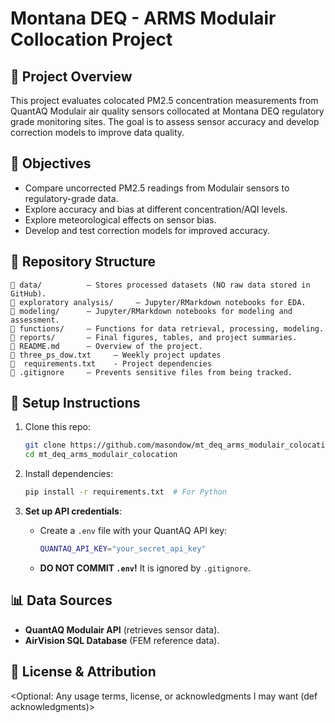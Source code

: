 
# Montana DEQ - ARMS Modulair Collocation Project

## 📌 Project Overview
This project evaluates colocated PM2.5 concentration measurements from QuantAQ Modulair air quality sensors collocated at Montana DEQ regulatory grade monitoring sites. The goal is to assess sensor accuracy and develop correction models to improve data quality.

## 🎯 Objectives
- Compare uncorrected PM2.5 readings from Modulair sensors to regulatory-grade data.
- Explore accuracy and bias at different concentration/AQI levels. 
- Explore meteorological effects on sensor bias.
- Develop and test correction models for improved accuracy.

## 📂 Repository Structure
```
📂 data/          – Stores processed datasets (NO raw data stored in GitHub).  
📂 exploratory analysis/     – Jupyter/RMarkdown notebooks for EDA.
📂 modeling/      – Jupyter/RMarkdown notebooks for modeling and assessment.  
📂 functions/     – Functions for data retrieval, processing, modeling.  
📂 reports/       – Final figures, tables, and project summaries.  
📄 README.md      – Overview of the project.  
📄 three_ps_dow.txt     – Weekly project updates  
📄  requirements.txt    - Project dependencies 
📄 .gitignore     – Prevents sensitive files from being tracked.  
```

## 🚀 Setup Instructions
1. Clone this repo:  
   ```bash
   git clone https://github.com/masondow/mt_deq_arms_modulair_colocation.git
   cd mt_deq_arms_modulair_colocation
   ```

2. Install dependencies:  
   ```bash
   pip install -r requirements.txt  # For Python
   ```

3. **Set up API credentials**:  
   - Create a `.env` file with your QuantAQ API key:  
     ```bash
     QUANTAQ_API_KEY="your_secret_api_key"
     ```
   - **DO NOT COMMIT `.env`!** It is ignored by `.gitignore`.

## 📊 Data Sources
- **QuantAQ Modulair API** (retrieves sensor data).
- **AirVision SQL Database** (FEM reference data).

## 📝 License & Attribution
<Optional: Any usage terms, license, or acknowledgments I may want (def acknowledgments)>
